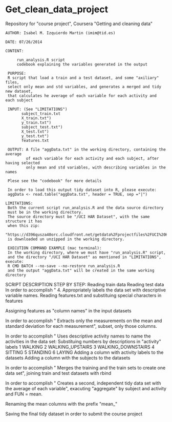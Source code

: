 Get_clean_data_project
======================

Repository for "course project", Coursera "Getting and cleaning data"

```
AUTHOR: Isabel M. Izquierdo Martin (imim@tid.es)

DATE: 07/26/2014

CONTENT:

     run_analysis.R script
     codebook explaining the variables generated in the output

 PURPOSE:
 R script that load a train and a test dataset, and some "axiliary" files,
 select only mean and std variables, and generates a merged and tidy new dataset,
 that calculates he average of each variable for each activity and each subject

 INPUT: (See "LIMITATIONS")
       subject_train.txt
       X_train.txt")
       y_train.txt")
       subject_test.txt")
       X_test.txt")
       y_test.txt")
       features.txt

 OUTPUT: A file "aggData.txt" in the working directory, containing the average 
         of each variable for each activity and each subject, after having selected
         only mean and std variables, with describing variables in the names

 Plese see the "codebook" for more details

 In order to load this output tidy dataset into R, please execute:
 aggData <- read.table("aggData.txt", header = TRUE, sep ="|")

LIMITATIONS:
 Both the current script run_analysis.R and the data source directory
 must be in the working directory.
 The source directory must be "/UCI HAR Dataset", with the same structure it has
 when this zip:
 "https://d396qusza40orc.cloudfront.net/getdata%2Fprojectfiles%2FUCI%20HAR%20Dataset.zip"
 is downloaded un unzipped in the working directory.

 EXECUTION COMMAND EXAMPLE (mac terminal):
 In the working directory, where we must have "run_analysis.R" script,
 and the directory "/UCI HAR Dataset" as mentioned in "LIMITATIONS", execute:
 R CMD BATCH --no-save --no-restore run_analysis.R
 and the output "aggData.txt" will be created in the same working directory
```

 SCRIPT DESCRIPTION STEP BY STEP:
 Reading train data
 Reading test data
 In order to accomplish " 4. Appropriately labels the data set with descriptive variable names. 
 Reading features.txt and substituing special characters in features

 Assigning features as "column names" in the input datasets

 In order to accomplish "  Extracts only the measurements on the mean and standard deviation
 for each measurement", subset, only those columns. 

 In order to accomplish "  Uses descriptive activity names to name the activities in the data set:
 Substituing numbers by descriptions in "activity" labels
 1 WALKING
 2 WALKING_UPSTAIRS
 3 WALKING_DOWNSTAIRS
 4 SITTING
 5 STANDING
 6 LAYING
 Adding a column with activity labels to the datasets
 Adding a column with the subjects to the datasets

 In order to accomplish "  Merges the training and the train sets to create one data set", joining
 train and test datasets with rbind


  In order to accomplish "  Creates a second, independent tidy data set with the average of each
 variable", exacuting "aggregate" by subject and activity and FUN = mean.

 Renaming the mean columns with the prefix "mean_"

 Saving the final tidy dataset in order to submit the course project


